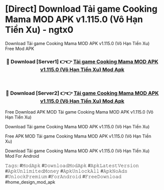# [Direct] Download Tải game Cooking Mama MOD APK v1.115.0 (Vô Hạn Tiền Xu) - ngtx0
Download Tải game Cooking Mama MOD APK v1.115.0 (Vô Hạn Tiền Xu) Free Mod APK

<div align="center">
<h3>🔴 Download [Server1] 👉👉 <a href="https://apk-comot.site?title=Tải_game_Cooking_Mama_MOD_APK_v1.115.0_(Vô_Hạn_Tiền_Xu)">Tải game Cooking Mama MOD APK v1.115.0 (Vô Hạn Tiền Xu) Mod Apk</a></h3><br>

<h3>🔴 Download [Server2] 👉👉 <a href="https://apk-comot.site?title=Tải_game_Cooking_Mama_MOD_APK_v1.115.0_(Vô_Hạn_Tiền_Xu)">Tải game Cooking Mama MOD APK v1.115.0 (Vô Hạn Tiền Xu) Mod Apk</a></h3>
</div>


Free Download APK MOD Tải game Cooking Mama MOD APK v1.115.0 (Vô Hạn Tiền Xu)

Download Tải game Cooking Mama MOD APK v1.115.0 (Vô Hạn Tiền Xu) 

Free APK MOD Tải game Cooking Mama MOD APK v1.115.0 (Vô Hạn Tiền Xu) 

Download Tải game Cooking Mama MOD APK v1.115.0 (Vô Hạn Tiền Xu) Mod For Android

𝚃𝚊𝚐𝚜: #𝙼𝚘𝚍𝙰𝚙𝚔 #𝙳𝚘𝚠𝚗𝚕𝚘𝚊𝚍𝙼𝚘𝚍𝙰𝚙𝚔 #𝙰𝚙𝚔𝙻𝚊𝚝𝚎𝚜𝚝𝚅𝚎𝚛𝚜𝚒𝚘𝚗 #𝙰𝚙𝚔𝚄𝚗𝚕𝚒𝚖𝚒𝚝𝚎𝚍𝙼𝚘𝚗𝚎𝚢 #𝙰𝚙𝚔𝚄𝚗𝚕𝚘𝚌𝚔𝙰𝚕𝚕 #𝙰𝚙𝚔𝙽𝚘𝙰𝚍𝚜 #𝚄𝚗𝚕𝚘𝚌𝚔𝙿𝚛𝚎𝚖𝚒𝚞𝚖 #𝙵𝚘𝚛𝙰𝚗𝚍𝚛𝚘𝚒𝚍 #𝙵𝚛𝚎𝚎𝙳𝚘𝚠𝚗𝚕𝚘𝚊𝚍 #home_design_mod_apk